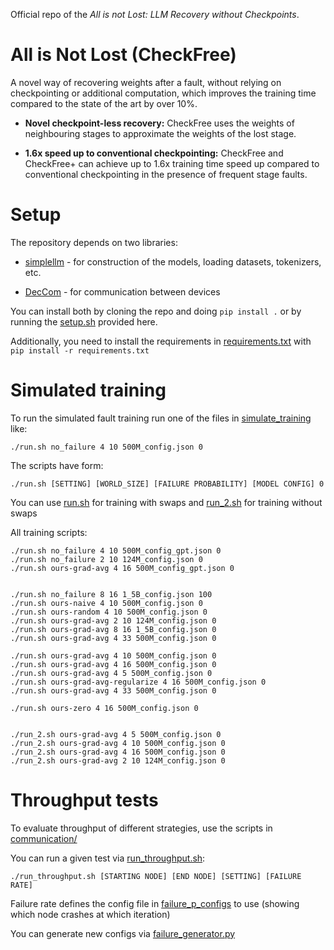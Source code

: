 Official repo of the *All is not Lost: LLM Recovery without Checkpoints*.

# All is Not Lost (CheckFree)

A novel way of recovering weights after a fault, without relying on checkpointing or additional computation, which improves the training time compared to the state of the art by over 10%.

- **Novel checkpoint-less recovery:** CheckFree uses the weights of neighbouring stages to approximate the weights of the lost stage.


- **1.6x speed up to conventional checkpointing:** CheckFree and CheckFree+ can achieve up to 1.6x training time speed up compared to conventional checkpointing in the presence of frequent stage faults.

# Setup

The repository depends on two libraries:

- [simplellm](https://github.com/NikolayBlagoev/simplellm) - for construction of the models, loading datasets, tokenizers, etc.

- [DecCom](https://github.com/NikolayBlagoev/DecCom-Python) - for communication between devices

You can install both by cloning the repo and doing ```pip install .``` or by running the [setup.sh](/setup.sh) provided here.

Additionally, you need to install the requirements in [requirements.txt](/requirements.txt) with ```pip install -r requirements.txt```

# Simulated training

To run the simulated fault training run one of the files in [simulate_training](/simulate_training/) like:

```
./run.sh no_failure 4 10 500M_config.json 0
```

The scripts have form:
```
./run.sh [SETTING] [WORLD_SIZE] [FAILURE PROBABILITY] [MODEL CONFIG] 0
```

You can use [run.sh](/simulate_training/run.sh) for training with swaps and [run_2.sh](/simulate_training/run_2.sh) for training without swaps

All training scripts:

```
./run.sh no_failure 4 10 500M_config_gpt.json 0
./run.sh no_failure 2 10 124M_config.json 0
./run.sh ours-grad-avg 4 16 500M_config_gpt.json 0


./run.sh no_failure 8 16 1_5B_config.json 100
./run.sh ours-naive 4 10 500M_config.json 0
./run.sh ours-random 4 10 500M_config.json 0
./run.sh ours-grad-avg 2 10 124M_config.json 0
./run.sh ours-grad-avg 8 16 1_5B_config.json 0
./run.sh ours-grad-avg 4 33 500M_config.json 0

./run.sh ours-grad-avg 4 10 500M_config.json 0
./run.sh ours-grad-avg 4 16 500M_config.json 0
./run.sh ours-grad-avg 4 5 500M_config.json 0
./run.sh ours-grad-avg-regularize 4 16 500M_config.json 0
./run.sh ours-grad-avg 4 33 500M_config.json 0

./run.sh ours-zero 4 16 500M_config.json 0


./run_2.sh ours-grad-avg 4 5 500M_config.json 0
./run_2.sh ours-grad-avg 4 10 500M_config.json 0
./run_2.sh ours-grad-avg 4 16 500M_config.json 0
./run_2.sh ours-grad-avg 2 10 124M_config.json 0
```



# Throughput tests

To evaluate throughput of different strategies, use the scripts in [communication/](/communication/)

You can run a given test via [run_throughput.sh](/run_throughput.sh):

```
./run_throughput.sh [STARTING NODE] [END NODE] [SETTING] [FAILURE RATE]
```

Failure rate defines the config file in [failure_p_configs](/failure_p_configs/) to use (showing which node crashes at which iteration)

You can generate new configs via [failure_generator.py](/failure_generator.py)

